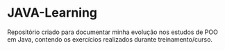 # JAVA-Learning

Repositório criado para documentar minha evolução nos estudos de POO em Java, contendo os exercícios realizados durante treinamento/curso.
